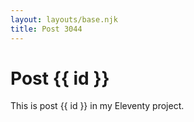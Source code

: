```yaml
---
layout: layouts/base.njk
title: Post 3044
---
```


# Post {{ id }}

This is post {{ id }} in my Eleventy project.
